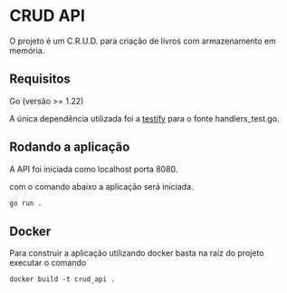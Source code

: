 # CRUD API

O projeto é um C.R.U.D. para criação de livros com armazenamento em memória.

## Requisitos

Go (versão >= 1.22)

A única dependência utilizada foi a [testify](https://github.com/stretchr/testify) para o fonte handlers_test.go.

## Rodando a aplicação

A API foi iniciada como localhost porta 8080.

com o comando abaixo a aplicação será iniciada.

``` bash
go run .
```

## Docker 

Para construir a aplicação utilizando docker basta na raíz do projeto executar o comando

```
docker build -t crud_api . 
```



